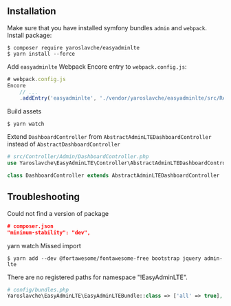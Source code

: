 ## Installation
Make sure that you have installed symfony bundles `admin` and `webpack`.
Install package:
```
$ composer require yaroslavche/easyadminlte
$ yarn install --force
```
Add `easyadminlte` Webpack Encore entry to `webpack.config.js`:
```js
# webpack.config.js
Encore
    // ...
    .addEntry('easyadminlte', './vendor/yaroslavche/easyadminlte/src/Resources/assets/dist/easyadminlte.js')
```
Build assets
```shell
$ yarn watch
```
Extend `DashboardController` from `AbstractAdminLTEDashboardController` instead of `AbstractDashboardController`
```php
# src/Controller/Admin/DashboardController.php
use Yaroslavche\EasyAdminLTE\Controller\AbstractAdminLTEDashboardController;

class DashboardController extends AbstractAdminLTEDashboardController
```

## Troubleshooting
Could not find a version of package
```json
# composer.json
"minimum-stability": "dev",
```
yarn watch Missed import
```shell
$ yarn add --dev @fortawesome/fontawesome-free bootstrap jquery admin-lte
```
There are no registered paths for namespace "!EasyAdminLTE".
```php
# config/bundles.php
Yaroslavche\EasyAdminLTE\EasyAdminLTEBundle::class => ['all' => true],
```